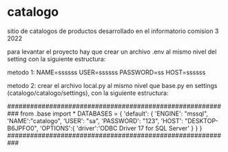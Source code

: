 # catalogo
sitio de catalogos de productos desarrollado en el informatorio comision 3 2022

para levantar el proyecto hay que crear un archivo .env al mismo nivel del setting con la siguiente estructura:

metodo 1:
NAME=ssssss
USER=ssssss
PASSWORD=ss
HOST=ssssss

metodo 2:
crear el archivo local.py al mismo nivel que base.py en settings (catalogo/catalogo/settings), con la siguiente estructura: 

###########################################################
from .base import *
DATABASES = {
    'default': {
        'ENGINE': "mssql",
        'NAME':"catalogo",
        'USER': "sa",
        'PASSWORD': "123",
        'HOST': "DESKTOP-B6JPFO0",
        'OPTIONS':{
            'driver':'ODBC Driver 17 for SQL Server'
        }
    }
}
###########################################################